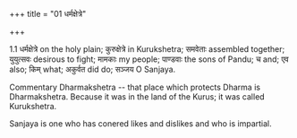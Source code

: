 +++
title = "01 धर्मक्षेत्रे"

+++
  
  
1.1 धर्मक्षेत्रे on the holy plain; कुरुक्षेत्रे in Kurukshetra; समवेताः
assembled together; युयुत्सवः desirous to fight; मामकाः my people;
पाण्डवाः the sons of Pandu; च and; एव also; किम् what; अकुर्वत did do;
सञ्जय O Sanjaya.  
  
Commentary Dharmakshetra -- that place which protects Dharma is
Dharmakshetra. Because it was in the land of the Kurus; it was called
Kurukshetra.  
  
Sanjaya is one who has conered likes and dislikes and who is impartial.
